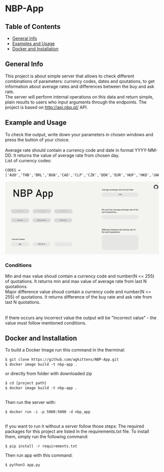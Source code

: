 # NBP-App

## Table of Contents
* [General Info](#general-info)
* [Examples and Usage](#examples-and-usage)
* [Docker and Installation](#docker-and-installation)


## General Info
This project is about simple server that allows to check different combinations of parameters: currency codes, dates and qoutations, to get information about average rates and differences between the buy and ask rate.\
The server will perform internal operations on this data and return simple, plain results to users who input arguments through the endpoints. The project is based on http://api.nbp.pl/ API.

## Example and Usage
To check the output, write down your parameters in chosen windows and press the button of your choice.\
\
Average rate should contain a currency code and date in format YYYY-MM-DD. It returns the value of average rate from chosen day.\
List of currency codes:
```
CODES = ['AUD','THB','BRL','BGN','CAD','CLP','CZK','DDK','EUR','HUF','HKD','UAH','ISK','INR','MYR','MXN','ILS','NZD','NOK','PHP','GBP','ZAR','RON','IDR','SGD','SEK','CHF','TRY','USD','KRW','JPY','CNY','XDR']
```
![output](https://github.com/agkittens/NBP-App/blob/main/assets/example.png?=250x250)

### Conditions
Min and max value shoud contain a currency code and number(N <= 255) of quotations. It returns min and max value of average rate from last N quotations.\
Major difference value shoud contain a currency code and number(N <= 255) of quotations. It returns difference of the buy rate and ask rate from last N quotations.\
\
\
If there occurs any incorrect value the output will be "Incorrect value" - the value must follow mentioned conditions.

## Docker and Installation
To build a Docker Image run this command in the therminal:
```
$ git clone https://github.com/agkittens/NBP-App.git
$ docker image build -t nbp-app .
```
or directly from folder with downloaded zip
```
$ cd [project path]
$ docker image build -t nbp-app .
```
\
Then run the server with:
```
$ docker run -i -p 5000:5000 -d nbp_app
```
\
If you want to run it without a server follow those steps:
The required packages for this project are listed in the requirements.txt file. To install them, simply run the following command:
```
$ pip install -r requirements.txt
```
Then run app with this command:
```
$ python3 app.py
```



